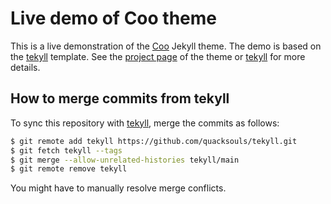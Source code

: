 # Live demo of Coo theme

This is a live demonstration of the [Coo][coo] Jekyll theme.  The demo is based
on the [tekyll][tekyll] template.  See the [project page][coo] of the theme or
[tekyll][tekyll] for more details.

## How to merge commits from tekyll

To sync this repository with [tekyll][tekyll], merge the commits as follows:

```sh
$ git remote add tekyll https://github.com/quacksouls/tekyll.git
$ git fetch tekyll --tags
$ git merge --allow-unrelated-histories tekyll/main
$ git remote remove tekyll
```

You might have to manually resolve merge conflicts.

[coo]: https://github.com/quacksouls/jekyll-theme-coo
[tekyll]: https://github.com/quacksouls/tekyll
